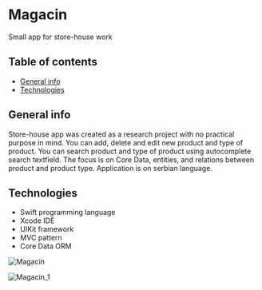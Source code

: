 # Magacin
Small app for store-house work

## Table of contents
* [General info](#general-info)
* [Technologies](#technologies)


## General info
Store-house app was created as a research project with no practical purpose in mind. You can add, delete and edit new product and type of product. You can search product and type of product using autocomplete search textfield. The focus is on Core Data, entities, and relations between product and product type. Application is on serbian language.

## Technologies
* Swift programming language
* Xcode IDE
* UIKit framework
* MVC pattern
* Core Data ORM






![Magacin](https://user-images.githubusercontent.com/65834374/203871064-a96a42e0-2cdb-4c0e-a735-393f2b8595ce.JPG)








![Magacin_1](https://user-images.githubusercontent.com/65834374/203872357-610cf79d-8afd-4796-8cf4-00658f33b5a5.JPG)
